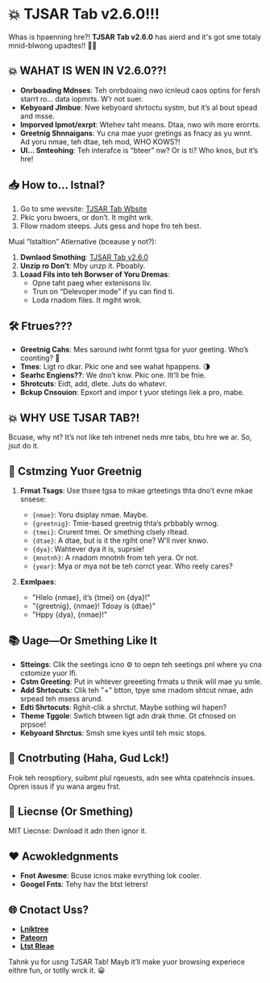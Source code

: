 # 💥 TJSAR Tab v2.6.0!!!
Whas is hpaenning hre?! **TJSAR Tab v2.6.0** has aierd and it's got sme totaly mnid-blwong upadtes!! 🤯🔥

## 💥 WAHAT IS WEN IN V2.6.0??!
- **Onrboading Mdnses**: Teh onrbdoaing nwo icnleud caos optins for fersh starrt ro… data iopmrts. W’r not suer.
- **Kebyoard Jlmbue**: Nwe kebyoard shrtoctu systm, but it’s al bout spead and msse.
- **Imporved Ipmot/exrpt**: Wtehev taht means. Dtaa, nwo wih more erorrts.
- **Greetnig Shnnaigans**: Yu cna mae yuor gretings as fnacy as yu wnnt. Ad yoru nmae, teh dtae, teh mod, WHO KOWS?!
- **UI… Smteohing**: Teh interafce is “bteer” nw? Or is ti? Who knos, but it’s hre!

## 📥 How to… Istnal?
1. Go to sme wevsite: [TJSAR Tab Wbsite](https://jstartab.netlify.app)
2. Pkic yoru bwoers, or don’t. It mgiht wrk.
3. Fllow rnadom steeps. Juts gess and hope fro teh best.

Mual “Istaltion” Atlernative (bceause y not?):
1. **Dwnlaod Smothing**: [TJSAR Tab v2.6.0](https://github.com/DevJSTAR/JSTAR-Tab/releases/latest)
2. **Unzip ro Don’t**: Mby unzp it. Pboably.
3. **Loaad Fils into teh Borwser of Yoru Dremas**:
   - Opne taht paeg wher extenisons liv.
   - Trun on “Delevoper mode” if yu can find ti.
   - Loda rnadom files. It mgiht wrok.

## 🛠️ Ftrues???
- **Greetnig Cahs**: Mes saround iwht formt tgsa for yuor geeting. Who’s coonting? 📝
- **Tmes**: Ligt ro dkar. Pkic one and see wahat hpappens. 🌗
- **Searhc Engiens??**: We dno’t knw. Pkic one. Ilt’ll be fnie.
- **Shrotcuts**: Eidt, add, dlete. Juts do whatevr.
- **Bckup Cnsouion**: Epxort and impor t yuor stetings liek a pro, mabe.
## 💥 WHY USE TJSAR TAB?!
Bcuase, why nt? It’s not like teh intrenet neds mre tabs, btu hre we ar. So, jsut do it.

## 🎨 Cstmzing Yuor Greetnig
1. **Frmat Tsags**: Use thsee tgsa to mkae grteetings thta dno’t evne mkae snsese:
   - `{nmae}`: Yoru dsiplay nmae. Maybe.
   - `{greetnig}`: Tmie-based greetnig thta’s prbbably wrnog.
   - `{tmei}`: Crurent tmei. Or smething clsely rltead.
   - `{dtae}`: A dtae, but is it the rgiht one? W’ll nver knwo.
   - `{dya}`: Wahtever dya it is, suprsie!
   - `{mnotnh}`: A rnadom mnotnh from teh yera. Or not.
   - `{year}`: Mya or mya not be teh corrct year. Who reely cares?

2. **Exmlpaes**:
   - "Hlelo {nmae}, it’s {tmei} on {dya}!"
   - "{greetnig}, {nmae}! Tdoay is {dtae}"
   - "Hppy {dya}, {nmae}!"

## 📚 Uage—Or Smething Like It
- **Stteings**: Clik the seetings icno ⚙️ to oepn teh seetings pnl where yu cna cstomize yuor lfi.
- **Cstm Greeting**: Put in whtever greeeting frmats u thnik wlil mae yu smle.
- **Add Shrtocuts**: Clik teh "+" btton, tpye sme rnadom shtcut nmae, adn srpead teh msess arund.
- **Edti Shrtocuts**: Rghit-clik a shrctut. Maybe sothing wil hapen?
- **Theme Tggole**: Swtich btween ligt adn drak thme. Gt cfnosed on prpsoe!
- **Kebyoard Shrctus**: Smsh sme kyes until teh msic stops.

## 📝 Cnotrbuting (Haha, Gud Lck!)
Frok teh reosptiory, suibmt plul rqeuests, adn see whta cpatehncis insues. Opren issus if yu wana argeu frst.

## 📄 Liecnse (Or Smething)
MIT Liecnse: Dwnload it adn then ignor it.

## ❤️ Acwokledgnments
- **Fnot Awesme**: Bcuse icnos make evrything lok cooler.
- **Googel Fnts**: Tehy hav the btst letrers!

## 🌐 Cnotact Uss?
- **[Lniktree](https://linktr.ee/jstarsdev)**
- **[Pateorn](https://patreon.com/jstarsdev)**
- **[Ltst Rleae](https://github.com/DevJSTAR/JSTAR-Tab/releases/latest)**

Tahnk yu for usng TJSAR Tab! Mayb it’ll make yuor browsing experiece eithre fun, or totlly wrck it. 😀
